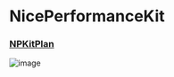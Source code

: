 # NicePerformanceKit

### [NPKitPlan](./Wiki/NPKit_Plan.md)

![image](https://mmbiz.qpic.cn/mmbiz_jpg/M54fjP2zXtFcEiahyfjOCybpKcIPmqKb5N1Da700VAY0Kf2H9k7zLkhCzw5kK93UujOAZiaqI33m3X2gUkzD8IYA/0?wx_fmt=jpeg)